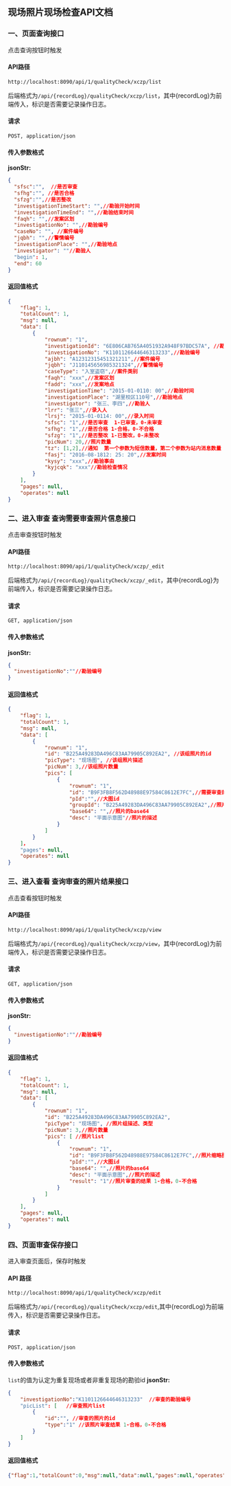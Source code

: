 ## 现场照片现场检查API文档

### 一、页面查询接口

点击查询按钮时触发

#### API路径 

```http
http://localhost:8090/api/1/qualityCheck/xczp/list
```

后端格式为`/api/{recordLog}/qualityCheck/xczp/list`，其中{recordLog}为前端传入，标识是否需要记录操作日志。

#### 请求

```
POST, application/json
```

#### 传入参数格式
**jsonStr:**
```json
{
  "sfsc":"",  //是否审查
  "sfhg":"", //是否合格
  "sfzg":"",//是否整改
  "investigationTimeStart": "",//勘验开始时间
  "investigationTimeEnd": "",//勘验结束时间
  "faqh": "",//发案区划
  "investigationNo": "",//勘验编号
  "caseNo": "", //案件编号
  "jqbh": "",//警情编号
  "investigationPlace": "",//勘验地点
  "investigator": ""//勘验人
  "begin": 1,
  "end": 60
}
```

#### 返回值格式

```json
{
    "flag": 1,
    "totalCount": 1,
    "msg": null,
    "data": [
		{
			"rownum": "1",
			"investigationId": "6E806CAB765A4051932A948F97BDC57A", //勘验id
			"investigationNo": "K1101126644646313233",//勘验编号
			"ajbh": "A12312315451321211",//案件编号
			"jqbh": "J110145656985321324",//警情编号
			"caseType": "入室盗窃",//案件类别
			"faqh": "xxx",//发案区划
			"fadd": "xxx",//发案地点
			"investigationTime": "2015-01-0110: 00",//勘验时间
			"investigationPlace": "湖里校区110号",//勘验地点
			"investigator": "张三、李四",//勘验人
			"lrr": "张三",//录入人
			"lrsj": "2015-01-0114: 00",//录入时间
			"sfsc": "1",//是否审查  1-已审查，0-未审查
			"sfhg": "1",//是否合格 1-合格，0-不合格
			"sfzg": "1",//是否整改 1-已整改，0-未整改
			"picNum": 20,//照片数量
			"tz": [1,2],//通知  第一个参数为短信数量，第二个参数为站内消息数量
			"fasj": "2016-08-1812: 25: 20",//发案时间
			"kysy": "xxx",//勘验事由
			"kyjcqk": "xxx"//勘验检查情况
		}
	],
    "pages": null,
    "operates": null
}
```

### 二、进入审查 查询需要审查照片信息接口

点击审查按钮时触发

#### API路径 

```http
http://localhost:8090/api/1/qualityCheck/xczp/_edit
```

后端格式为`/api/{recordLog}/qualityCheck/xczp/_edit`，其中{recordLog}为前端传入，标识是否需要记录操作日志。

#### 请求

```
GET, application/json
```

#### 传入参数格式
**jsonStr:**
```json
{
  "investigationNo":""//勘验编号
}
```
#### 返回值格式

```json
{
    "flag": 1,
    "totalCount": 1,
    "msg": null,
    "data": [
		{
			"rownum": "1",
			"id": "B225A49283DA496C83AA79905C892EA2", //该组照片的id
			"picType": "现场图", //该组照片描述
			"picNum": 3,//该组照片数量
			"pics": [
				{
					"rownum": "1",
					"id": "B9F3FB8F562D48988E97584C8612E7FC",//需要审查的照片缩略图id
                    "pId":"",//大图id
					"groupId": "B225A49283DA496C83AA79905C892EA2",//照片组的id
					"base64": "",//照片的base64
					"desc": "平面示意图"//照片的描述
				}
			]
		}
	]，
    "pages": null,
    "operates": null
}
```

### 三、进入查看 查询审查的照片结果接口

点击查看按钮时触发

#### API路径 

```http
http://localhost:8090/api/1/qualityCheck/xczp/view
```

后端格式为`/api/{recordLog}/qualityCheck/xczp/view`，其中{recordLog}为前端传入，标识是否需要记录操作日志。

#### 请求

```
GET, application/json
```

#### 传入参数格式
**jsonStr:**
```json
{
  "investigationNo":""//勘验编号
}
```
#### 返回值格式

```json
{
    "flag": 1,
    "totalCount": 1,
    "msg": null,
    "data": [
		{
			"rownum": "1",
			"id": "B225A49283DA496C83AA79905C892EA2",
			"picType": "现场图", //照片组描述、类型
			"picNum": 3,//照片数量
			"pics": [ //照片list
				{
					"rownum": "1",
					"id": "B9F3FB8F562D48988E97584C8612E7FC",//照片缩略图id
                    "pId":"",//大图id
					"base64": "",//照片的base64
					"desc": "平面示意图",//照片的描述
					"result": "1"//照片审查的结果 1-合格，0-不合格
				}
			]
		}
	],
    "pages": null,
    "operates": null
}
```

### 四、页面审查保存接口

进入审查页面后，保存时触发

#### API 路径

```http
http://localhost:8090/api/1/qualityCheck/xczp/edit
```

后端格式为`/api/{recordLog}/qualityCheck/xczp/edit`,其中{recordLog}为前端传入，标识是否需要记录操作日志。

#### 请求

```
POST, application/json
```

#### 传入参数格式

`list`的值为认定为重复现场或者非重复现场的勘验id
**jsonStr:**
```json
{
    "investigationNo":"K1101126644646313233"  //审查的勘验编号
    "picList": [   //审查照片list
        {
			"id":"", //审查的照片的id
			"type":"1" //该照片审查结果 1-合格，0-不合格
		}
    ]
}
```

#### 返回值格式

```json
{"flag":1,"totalCount":0,"msg":null,"data":null,"pages":null,"operates":null}
```